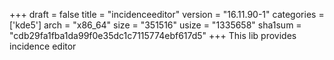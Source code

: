 +++
draft = false
title = "incidenceeditor"
version = "16.11.90-1"
categories = ['kde5']
arch = "x86_64"
size = "351516"
usize = "1335658"
sha1sum = "cdb29fa1fba1da99f0e35dc1c7115774ebf617d5"
+++
This lib provides incidence editor